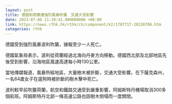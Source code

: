 ```yaml
---
layout: post
title: 德國和荷蘭遭強烈風暴吹襲　交通大受影響
date: 2023-07-06 11:39:41.000000000 +08:00
link: https://news.rthk.hk/rthk/ch/component/k2/1707717-20230706.htm
categories: rthk
---
```


德國受到強烈風暴波利吹襲，據報至少一人死亡。

德國氣象局表示，波利從荷蘭經過北海向丹麥方向移動。德國西北部及北部地區先後受到影響，沿海地區風速高達每小時130公里。

當地傳媒報道，風暴所經地區，大量樹木被折斷，交通大受影響。在下薩克森州，一名64歲女子在遛狗時被折斷的樹木擊中死亡。

波利較早前吹襲荷蘭，航空和鐵路交通受到嚴重影響，阿姆斯特丹機場取消300多個航班。阿姆斯特丹北部一條高速公路也因樹木倒塌而一度關閉。
